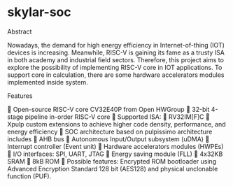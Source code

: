 # skylar-soc
Abstract

Nowadays, the demand for high energy efficiency in Internet-of-thing (IOT) devices is increasing. Meanwhile, RISC-V is gaining its fame as a trusty ISA in both academy and industrial field sectors. Therefore, this project aims to explore the possibility of implementing RISC-V core in IOT applications. To support core in calculation, there are some hardware accelerators modules implemented inside system.

Features

	Open-source RISC-V core CV32E40P from Open HWGroup
	32-bit 4-stage pipeline in-order RISC-V core
	Supported ISA: 
  	RV32IM[F]C
  	Xpulp custom extensions to achieve higher code density, performance, and energy efficiency
	SOC architecture based on pulpissimo architecture includes
  	AHB bus
  	Autonomous Input/Output subsystem (uDMA)
  	Interrupt controller (Event unit)
  	Hardware accelerators modules (HWPEs)
  	I/O interfaces: SPI, UART, JTAG
  	Energy saving module (FLL)
  	4x32KB SRAM
  	8kB ROM
	Possible features: Encrypted ROM bootloader using Advanced Encryption Standard 128 bit (AES128) and physical unclonable function (PUF). 
